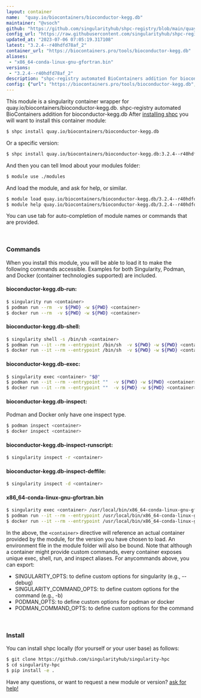 ```yaml
---
layout: container
name:  "quay.io/biocontainers/bioconductor-kegg.db"
maintainer: "@vsoch"
github: "https://github.com/singularityhub/shpc-registry/blob/main/quay.io/biocontainers/bioconductor-kegg.db/container.yaml"
config_url: "https://raw.githubusercontent.com/singularityhub/shpc-registry/main/quay.io/biocontainers/bioconductor-kegg.db/container.yaml"
updated_at: "2023-07-06 07:05:19.317108"
latest: "3.2.4--r40hdfd78af_2"
container_url: "https://biocontainers.pro/tools/bioconductor-kegg.db"
aliases:
 - "x86_64-conda-linux-gnu-gfortran.bin"
versions:
 - "3.2.4--r40hdfd78af_2"
description: "shpc-registry automated BioContainers addition for bioconductor-kegg.db"
config: {"url": "https://biocontainers.pro/tools/bioconductor-kegg.db", "maintainer": "@vsoch", "description": "shpc-registry automated BioContainers addition for bioconductor-kegg.db", "latest": {"3.2.4--r40hdfd78af_2": "sha256:79bc532e0c308a2a14e297f3aa35e52e15e8cbc84210f29f5b1a072f11f99423"}, "tags": {"3.2.4--r40hdfd78af_2": "sha256:79bc532e0c308a2a14e297f3aa35e52e15e8cbc84210f29f5b1a072f11f99423"}, "docker": "quay.io/biocontainers/bioconductor-kegg.db", "aliases": {"x86_64-conda-linux-gnu-gfortran.bin": "/usr/local/bin/x86_64-conda-linux-gnu-gfortran.bin"}}
---
```


This module is a singularity container wrapper for quay.io/biocontainers/bioconductor-kegg.db.
shpc-registry automated BioContainers addition for bioconductor-kegg.db
After [installing shpc](#install) you will want to install this container module:


```bash
$ shpc install quay.io/biocontainers/bioconductor-kegg.db
```

Or a specific version:

```bash
$ shpc install quay.io/biocontainers/bioconductor-kegg.db:3.2.4--r40hdfd78af_2
```

And then you can tell lmod about your modules folder:

```bash
$ module use ./modules
```

And load the module, and ask for help, or similar.

```bash
$ module load quay.io/biocontainers/bioconductor-kegg.db/3.2.4--r40hdfd78af_2
$ module help quay.io/biocontainers/bioconductor-kegg.db/3.2.4--r40hdfd78af_2
```

You can use tab for auto-completion of module names or commands that are provided.

<br>

### Commands

When you install this module, you will be able to load it to make the following commands accessible.
Examples for both Singularity, Podman, and Docker (container technologies supported) are included.

#### bioconductor-kegg.db-run:

```bash
$ singularity run <container>
$ podman run --rm  -v ${PWD} -w ${PWD} <container>
$ docker run --rm  -v ${PWD} -w ${PWD} <container>
```

#### bioconductor-kegg.db-shell:

```bash
$ singularity shell -s /bin/sh <container>
$ podman run --it --rm --entrypoint /bin/sh  -v ${PWD} -w ${PWD} <container>
$ docker run --it --rm --entrypoint /bin/sh  -v ${PWD} -w ${PWD} <container>
```

#### bioconductor-kegg.db-exec:

```bash
$ singularity exec <container> "$@"
$ podman run --it --rm --entrypoint ""  -v ${PWD} -w ${PWD} <container> "$@"
$ docker run --it --rm --entrypoint ""  -v ${PWD} -w ${PWD} <container> "$@"
```

#### bioconductor-kegg.db-inspect:

Podman and Docker only have one inspect type.

```bash
$ podman inspect <container>
$ docker inspect <container>
```

#### bioconductor-kegg.db-inspect-runscript:

```bash
$ singularity inspect -r <container>
```

#### bioconductor-kegg.db-inspect-deffile:

```bash
$ singularity inspect -d <container>
```


#### x86_64-conda-linux-gnu-gfortran.bin

```bash
$ singularity exec <container> /usr/local/bin/x86_64-conda-linux-gnu-gfortran.bin
$ podman run --it --rm --entrypoint /usr/local/bin/x86_64-conda-linux-gnu-gfortran.bin   -v ${PWD} -w ${PWD} <container> -c " $@"
$ docker run --it --rm --entrypoint /usr/local/bin/x86_64-conda-linux-gnu-gfortran.bin   -v ${PWD} -w ${PWD} <container> -c " $@"
```



In the above, the `<container>` directive will reference an actual container provided
by the module, for the version you have chosen to load. An environment file in the
module folder will also be bound. Note that although a container
might provide custom commands, every container exposes unique exec, shell, run, and
inspect aliases. For anycommands above, you can export:

 - SINGULARITY_OPTS: to define custom options for singularity (e.g., --debug)
 - SINGULARITY_COMMAND_OPTS: to define custom options for the command (e.g., -b)
 - PODMAN_OPTS: to define custom options for podman or docker
 - PODMAN_COMMAND_OPTS: to define custom options for the command

<br>

### Install

You can install shpc locally (for yourself or your user base) as follows:

```bash
$ git clone https://github.com/singularityhub/singularity-hpc
$ cd singularity-hpc
$ pip install -e .
```

Have any questions, or want to request a new module or version? [ask for help!](https://github.com/singularityhub/singularity-hpc/issues)